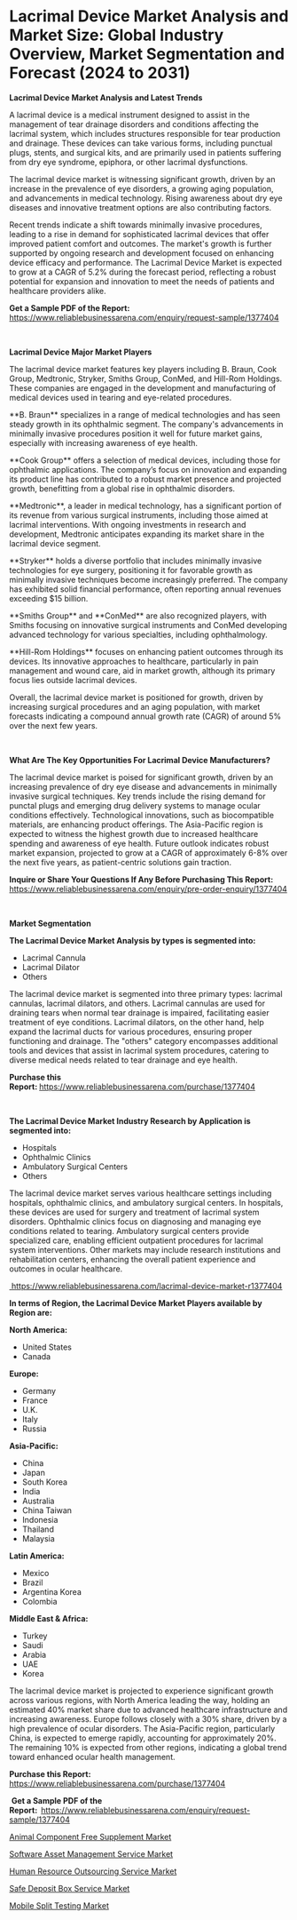 <p><h1>Lacrimal Device Market Analysis and Market Size: Global Industry Overview, Market Segmentation and Forecast (2024 to 2031)</h1></p><p><strong>Lacrimal Device Market Analysis and Latest Trends</strong></p>
<p><p>A lacrimal device is a medical instrument designed to assist in the management of tear drainage disorders and conditions affecting the lacrimal system, which includes structures responsible for tear production and drainage. These devices can take various forms, including punctual plugs, stents, and surgical kits, and are primarily used in patients suffering from dry eye syndrome, epiphora, or other lacrimal dysfunctions. </p><p>The lacrimal device market is witnessing significant growth, driven by an increase in the prevalence of eye disorders, a growing aging population, and advancements in medical technology. Rising awareness about dry eye diseases and innovative treatment options are also contributing factors. </p><p>Recent trends indicate a shift towards minimally invasive procedures, leading to a rise in demand for sophisticated lacrimal devices that offer improved patient comfort and outcomes. The market's growth is further supported by ongoing research and development focused on enhancing device efficacy and performance. The Lacrimal Device Market is expected to grow at a CAGR of 5.2% during the forecast period, reflecting a robust potential for expansion and innovation to meet the needs of patients and healthcare providers alike.</p></p>
<p><strong>Get a Sample PDF of the Report:&nbsp;</strong> <a href="https://www.reliablebusinessarena.com/enquiry/request-sample/1377404?utm_campaign=1332&utm_medium=2&utm_source=Github&utm_content=ia&utm_term=24102024&utm_id=lacrimal-device">https://www.reliablebusinessarena.com/enquiry/request-sample/1377404</a></p>
<p>&nbsp;</p>
<p><strong>Lacrimal Device Major Market Players</strong></p>
<p><p>The lacrimal device market features key players including B. Braun, Cook Group, Medtronic, Stryker, Smiths Group, ConMed, and Hill-Rom Holdings. These companies are engaged in the development and manufacturing of medical devices used in tearing and eye-related procedures.</p><p>**B. Braun** specializes in a range of medical technologies and has seen steady growth in its ophthalmic segment. The company's advancements in minimally invasive procedures position it well for future market gains, especially with increasing awareness of eye health.</p><p>**Cook Group** offers a selection of medical devices, including those for ophthalmic applications. The company’s focus on innovation and expanding its product line has contributed to a robust market presence and projected growth, benefitting from a global rise in ophthalmic disorders.</p><p>**Medtronic**, a leader in medical technology, has a significant portion of its revenue from various surgical instruments, including those aimed at lacrimal interventions. With ongoing investments in research and development, Medtronic anticipates expanding its market share in the lacrimal device segment.</p><p>**Stryker** holds a diverse portfolio that includes minimally invasive technologies for eye surgery, positioning it for favorable growth as minimally invasive techniques become increasingly preferred. The company has exhibited solid financial performance, often reporting annual revenues exceeding $15 billion.</p><p>**Smiths Group** and **ConMed** are also recognized players, with Smiths focusing on innovative surgical instruments and ConMed developing advanced technology for various specialties, including ophthalmology.</p><p>**Hill-Rom Holdings** focuses on enhancing patient outcomes through its devices. Its innovative approaches to healthcare, particularly in pain management and wound care, aid in market growth, although its primary focus lies outside lacrimal devices.</p><p>Overall, the lacrimal device market is positioned for growth, driven by increasing surgical procedures and an aging population, with market forecasts indicating a compound annual growth rate (CAGR) of around 5% over the next few years.</p></p>
<p>&nbsp;</p>
<p><strong>What Are The Key Opportunities For Lacrimal Device Manufacturers?</strong></p>
<p><p>The lacrimal device market is poised for significant growth, driven by an increasing prevalence of dry eye disease and advancements in minimally invasive surgical techniques. Key trends include the rising demand for punctal plugs and emerging drug delivery systems to manage ocular conditions effectively. Technological innovations, such as biocompatible materials, are enhancing product offerings. The Asia-Pacific region is expected to witness the highest growth due to increased healthcare spending and awareness of eye health. Future outlook indicates robust market expansion, projected to grow at a CAGR of approximately 6-8% over the next five years, as patient-centric solutions gain traction.</p></p>
<p><strong>Inquire or Share Your Questions If Any Before Purchasing This Report:</strong> <a href="https://www.reliablebusinessarena.com/enquiry/pre-order-enquiry/1377404?utm_campaign=1332&utm_medium=2&utm_source=Github&utm_content=ia&utm_term=24102024&utm_id=lacrimal-device">https://www.reliablebusinessarena.com/enquiry/pre-order-enquiry/1377404</a></p>
<p>&nbsp;</p>
<p><strong>Market Segmentation</strong></p>
<p><strong>The Lacrimal Device Market Analysis by types is segmented into:</strong></p>
<p><ul><li>Lacrimal Cannula</li><li>Lacrimal Dilator</li><li>Others</li></ul></p>
<p><p>The lacrimal device market is segmented into three primary types: lacrimal cannulas, lacrimal dilators, and others. Lacrimal cannulas are used for draining tears when normal tear drainage is impaired, facilitating easier treatment of eye conditions. Lacrimal dilators, on the other hand, help expand the lacrimal ducts for various procedures, ensuring proper functioning and drainage. The "others" category encompasses additional tools and devices that assist in lacrimal system procedures, catering to diverse medical needs related to tear drainage and eye health.</p></p>
<p><strong>Purchase this Report:&nbsp;</strong><a href="https://www.reliablebusinessarena.com/purchase/1377404?utm_campaign=1332&utm_medium=2&utm_source=Github&utm_content=ia&utm_term=24102024&utm_id=lacrimal-device">https://www.reliablebusinessarena.com/purchase/1377404</a></p>
<p>&nbsp;</p>
<p><strong>The Lacrimal Device Market Industry Research by Application is segmented into:</strong></p>
<p><ul><li>Hospitals</li><li>Ophthalmic Clinics</li><li>Ambulatory Surgical Centers</li><li>Others</li></ul></p>
<p><p>The lacrimal device market serves various healthcare settings including hospitals, ophthalmic clinics, and ambulatory surgical centers. In hospitals, these devices are used for surgery and treatment of lacrimal system disorders. Ophthalmic clinics focus on diagnosing and managing eye conditions related to tearing. Ambulatory surgical centers provide specialized care, enabling efficient outpatient procedures for lacrimal system interventions. Other markets may include research institutions and rehabilitation centers, enhancing the overall patient experience and outcomes in ocular healthcare.</p></p>
<p><a href="https://www.reliablebusinessarena.com/lacrimal-device-market-r1377404?utm_campaign=1332&utm_medium=2&utm_source=Github&utm_content=ia&utm_term=24102024&utm_id=lacrimal-device">&nbsp;https://www.reliablebusinessarena.com/lacrimal-device-market-r1377404</a></p>
<p><strong>In terms of Region, the Lacrimal Device Market Players available by Region are:</strong></p>
<p>
    <p> <strong> North America: </strong>
        <ul>
            <li>United States</li>
            <li>Canada</li>
        </ul>
        </p> 
    <p> <strong> Europe: </strong>
        <ul>
            <li>Germany</li>
            <li>France</li>
            <li>U.K.</li>
            <li>Italy</li>
            <li>Russia</li>
        </ul>
        </p> 
    <p> <strong> Asia-Pacific: </strong>
        <ul>
            <li>China</li>
            <li>Japan</li>
            <li>South Korea</li>
            <li>India</li>
            <li>Australia</li>
            <li>China Taiwan</li>
            <li>Indonesia</li>
            <li>Thailand</li>
            <li>Malaysia</li>
        </ul>
        </p> 
    <p> <strong> Latin America: </strong>
        <ul>
            <li>Mexico</li>
            <li>Brazil</li>
            <li>Argentina Korea</li>
            <li>Colombia</li>
        </ul>
        </p> 
    <p> <strong> Middle East & Africa: </strong>
        <ul>
            <li>Turkey</li>
            <li>Saudi</li>
            <li>Arabia</li>
            <li>UAE</li>
            <li>Korea</li>
        </ul>
    </p>
    </p>
<p><p>The lacrimal device market is projected to experience significant growth across various regions, with North America leading the way, holding an estimated 40% market share due to advanced healthcare infrastructure and increasing awareness. Europe follows closely with a 30% share, driven by a high prevalence of ocular disorders. The Asia-Pacific region, particularly China, is expected to emerge rapidly, accounting for approximately 20%. The remaining 10% is expected from other regions, indicating a global trend toward enhanced ocular health management.</p></p>
<p><strong>Purchase this Report: </strong><a href="https://www.reliablebusinessarena.com/purchase/1377404?utm_campaign=1332&utm_medium=2&utm_source=Github&utm_content=ia&utm_term=24102024&utm_id=lacrimal-device">https://www.reliablebusinessarena.com/purchase/1377404</a></p>
<p>&nbsp;<strong>Get a Sample PDF of the Report:&nbsp;&nbsp;</strong><a href="https://www.reliablebusinessarena.com/enquiry/request-sample/1377404?utm_campaign=1332&utm_medium=2&utm_source=Github&utm_content=ia&utm_term=24102024&utm_id=lacrimal-device">https://www.reliablebusinessarena.com/enquiry/request-sample/1377404</a></p>
<p><strong></strong></p>
<p><p><a href="https://github.com/luckyshygirl/Market-Research-Report-List-6/blob/main/animal-component-free-supplement-market.md?utm_campaign=1332&utm_medium=2&utm_source=Github&utm_content=ia&utm_term=24102024&utm_id=lacrimal-device">Animal Component Free Supplement Market</a></p><p><a href="https://www.linkedin.com/pulse/global-software-asset-management-service-market-focus-application-5gvoc?utm_campaign=1332&utm_medium=2&utm_source=Github&utm_content=ia&utm_term=24102024&utm_id=lacrimal-device">Software Asset Management Service Market</a></p><p><a href="https://www.linkedin.com/pulse/human-resource-outsourcing-service-market-regional-outlook-jicec?utm_campaign=1332&utm_medium=2&utm_source=Github&utm_content=ia&utm_term=24102024&utm_id=lacrimal-device">Human Resource Outsourcing Service Market</a></p><p><a href="https://www.linkedin.com/pulse/safe-deposit-box-service-market-consolidation-impact-structure-kl7ke?utm_campaign=1332&utm_medium=2&utm_source=Github&utm_content=ia&utm_term=24102024&utm_id=lacrimal-device">Safe Deposit Box Service Market</a></p><p><a href="https://www.linkedin.com/pulse/mobile-split-testing-industry-resonance-134-amplification-ywhjc?utm_campaign=1332&utm_medium=2&utm_source=Github&utm_content=ia&utm_term=24102024&utm_id=lacrimal-device">Mobile Split Testing Market</a></p></p>